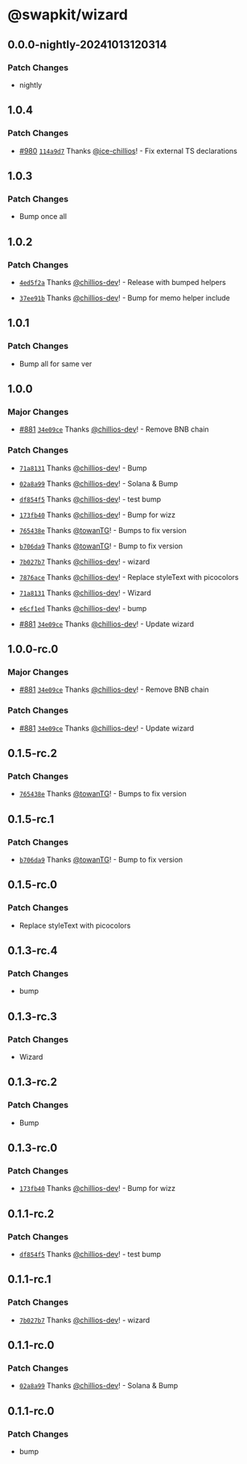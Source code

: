 # @swapkit/wizard

## 0.0.0-nightly-20241013120314

### Patch Changes

- nightly

## 1.0.4

### Patch Changes

- [#980](https://github.com/thorswap/SwapKit/pull/980) [`114a9d7`](https://github.com/thorswap/SwapKit/commit/114a9d709b88efa979ed3099062980fdbeed9c7d) Thanks [@ice-chillios](https://github.com/ice-chillios)! - Fix external TS declarations

## 1.0.3

### Patch Changes

- Bump once all

## 1.0.2

### Patch Changes

- [`4ed5f2a`](https://github.com/thorswap/SwapKit/commit/4ed5f2a09fac56310fa0de542710ce6169067d3b) Thanks [@chillios-dev](https://github.com/chillios-dev)! - Release with bumped helpers

- [`37ee91b`](https://github.com/thorswap/SwapKit/commit/37ee91b0d4e3199056bf0f0b065144d5cba3cb9c) Thanks [@chillios-dev](https://github.com/chillios-dev)! - Bump for memo helper include

## 1.0.1

### Patch Changes

- Bump all for same ver

## 1.0.0

### Major Changes

- [#881](https://github.com/thorswap/SwapKit/pull/881) [`34e09ce`](https://github.com/thorswap/SwapKit/commit/34e09ce1833ab4211bf2a5584a24c24e249a0371) Thanks [@chillios-dev](https://github.com/chillios-dev)! - Remove BNB chain

### Patch Changes

- [`71a8131`](https://github.com/thorswap/SwapKit/commit/71a8131628a29b95c2cbc0fbbe418b659cd7d132) Thanks [@chillios-dev](https://github.com/chillios-dev)! - Bump

- [`02a8a99`](https://github.com/thorswap/SwapKit/commit/02a8a994806783b24133433f0f476603fdc633ed) Thanks [@chillios-dev](https://github.com/chillios-dev)! - Solana & Bump

- [`df854f5`](https://github.com/thorswap/SwapKit/commit/df854f51a67f909e9542d4557aa2dcc41c61231f) Thanks [@chillios-dev](https://github.com/chillios-dev)! - test bump

- [`173fb40`](https://github.com/thorswap/SwapKit/commit/173fb401ad77bc65d4b7c12f1f06e6402fa56d37) Thanks [@chillios-dev](https://github.com/chillios-dev)! - Bump for wizz

- [`765438e`](https://github.com/thorswap/SwapKit/commit/765438e5707ae2b09aa2bf0e52ba130dec10a5f7) Thanks [@towanTG](https://github.com/towanTG)! - Bumps to fix version

- [`b706da9`](https://github.com/thorswap/SwapKit/commit/b706da98525be8cf46702bc6300959ff6702f43b) Thanks [@towanTG](https://github.com/towanTG)! - Bump to fix version

- [`7b027b7`](https://github.com/thorswap/SwapKit/commit/7b027b71a60a623208d7537cdd94d0a597a16858) Thanks [@chillios-dev](https://github.com/chillios-dev)! - wizard

- [`7876ace`](https://github.com/thorswap/SwapKit/commit/7876acec921827b8e9a6df815619310c6121096f) Thanks [@chillios-dev](https://github.com/chillios-dev)! - Replace styleText with picocolors

- [`71a8131`](https://github.com/thorswap/SwapKit/commit/71a8131628a29b95c2cbc0fbbe418b659cd7d132) Thanks [@chillios-dev](https://github.com/chillios-dev)! - Wizard

- [`e6cf1ed`](https://github.com/thorswap/SwapKit/commit/e6cf1ed094976025cb8260f5d20110ea4681307c) Thanks [@chillios-dev](https://github.com/chillios-dev)! - bump

- [#881](https://github.com/thorswap/SwapKit/pull/881) [`34e09ce`](https://github.com/thorswap/SwapKit/commit/34e09ce1833ab4211bf2a5584a24c24e249a0371) Thanks [@chillios-dev](https://github.com/chillios-dev)! - Update wizard

## 1.0.0-rc.0

### Major Changes

- [#881](https://github.com/thorswap/SwapKit/pull/881) [`34e09ce`](https://github.com/thorswap/SwapKit/commit/34e09ce1833ab4211bf2a5584a24c24e249a0371) Thanks [@chillios-dev](https://github.com/chillios-dev)! - Remove BNB chain

### Patch Changes

- [#881](https://github.com/thorswap/SwapKit/pull/881) [`34e09ce`](https://github.com/thorswap/SwapKit/commit/34e09ce1833ab4211bf2a5584a24c24e249a0371) Thanks [@chillios-dev](https://github.com/chillios-dev)! - Update wizard

## 0.1.5-rc.2

### Patch Changes

- [`765438e`](https://github.com/thorswap/SwapKit/commit/765438e5707ae2b09aa2bf0e52ba130dec10a5f7) Thanks [@towanTG](https://github.com/towanTG)! - Bumps to fix version

## 0.1.5-rc.1

### Patch Changes

- [`b706da9`](https://github.com/thorswap/SwapKit/commit/b706da98525be8cf46702bc6300959ff6702f43b) Thanks [@towanTG](https://github.com/towanTG)! - Bump to fix version

## 0.1.5-rc.0

### Patch Changes

- Replace styleText with picocolors

## 0.1.3-rc.4

### Patch Changes

- bump

## 0.1.3-rc.3

### Patch Changes

- Wizard

## 0.1.3-rc.2

### Patch Changes

- Bump

## 0.1.3-rc.0

### Patch Changes

- [`173fb40`](https://github.com/thorswap/SwapKit/commit/173fb401ad77bc65d4b7c12f1f06e6402fa56d37) Thanks [@chillios-dev](https://github.com/chillios-dev)! - Bump for wizz

## 0.1.1-rc.2

### Patch Changes

- [`df854f5`](https://github.com/thorswap/SwapKit/commit/df854f51a67f909e9542d4557aa2dcc41c61231f) Thanks [@chillios-dev](https://github.com/chillios-dev)! - test bump

## 0.1.1-rc.1

### Patch Changes

- [`7b027b7`](https://github.com/thorswap/SwapKit/commit/7b027b71a60a623208d7537cdd94d0a597a16858) Thanks [@chillios-dev](https://github.com/chillios-dev)! - wizard

## 0.1.1-rc.0

### Patch Changes

- [`02a8a99`](https://github.com/thorswap/SwapKit/commit/02a8a994806783b24133433f0f476603fdc633ed) Thanks [@chillios-dev](https://github.com/chillios-dev)! - Solana & Bump

## 0.1.1-rc.0

### Patch Changes

- bump
